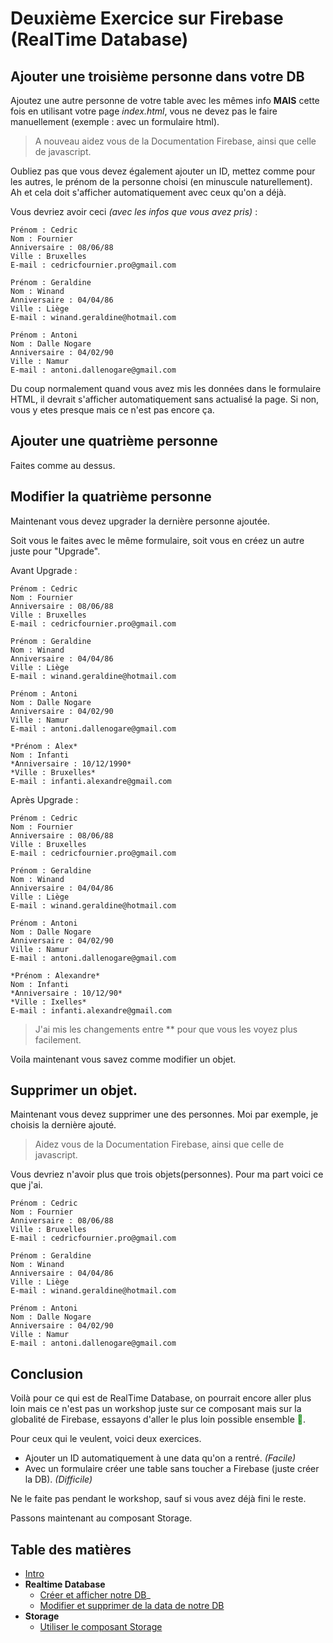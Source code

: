 # Deuxième Exercice sur Firebase (RealTime Database)

## Ajouter une troisième personne dans votre DB

Ajoutez une autre personne de votre table avec les mêmes info **MAIS** cette fois en utilisant votre page *index.html*, vous ne devez pas le faire manuellement (exemple : avec un formulaire html).


> A nouveau aidez vous de la Documentation Firebase, ainsi que celle de javascript.

Oubliez pas que vous devez également ajouter un ID, mettez comme pour les autres, le prénom de la personne choisi (en minuscule naturellement). Ah et cela doit s'afficher automatiquement avec ceux qu'on a déjà.

Vous devriez avoir ceci *(avec les infos que vous avez pris)* :

    Prénom : Cedric
    Nom : Fournier
    Anniversaire : 08/06/88
    Ville : Bruxelles
    E-mail : cedricfournier.pro@gmail.com

    Prénom : Geraldine
    Nom : Winand
    Anniversaire : 04/04/86
    Ville : Liège
    E-mail : winand.geraldine@hotmail.com

    Prénom : Antoni
    Nom : Dalle Nogare
    Anniversaire : 04/02/90
    Ville : Namur
    E-mail : antoni.dallenogare@gmail.com

Du coup normalement quand vous avez mis les données dans le formulaire HTML, il devrait s'afficher automatiquement sans actualisé la page. Si non, vous y etes presque mais ce n'est pas encore ça.

## Ajouter une quatrième personne

Faites comme au dessus.

## Modifier la quatrième personne

Maintenant vous devez upgrader la dernière personne ajoutée.

Soit vous le faites avec le même formulaire, soit vous en créez un autre juste pour "Upgrade".

Avant Upgrade :

    Prénom : Cedric
    Nom : Fournier
    Anniversaire : 08/06/88
    Ville : Bruxelles
    E-mail : cedricfournier.pro@gmail.com

    Prénom : Geraldine
    Nom : Winand
    Anniversaire : 04/04/86
    Ville : Liège
    E-mail : winand.geraldine@hotmail.com

    Prénom : Antoni
    Nom : Dalle Nogare
    Anniversaire : 04/02/90
    Ville : Namur
    E-mail : antoni.dallenogare@gmail.com

    *Prénom : Alex*
    Nom : Infanti
    *Anniversaire : 10/12/1990*
    *Ville : Bruxelles*
    E-mail : infanti.alexandre@gmail.com


Après  Upgrade :

    Prénom : Cedric
    Nom : Fournier
    Anniversaire : 08/06/88
    Ville : Bruxelles
    E-mail : cedricfournier.pro@gmail.com

    Prénom : Geraldine
    Nom : Winand
    Anniversaire : 04/04/86
    Ville : Liège
    E-mail : winand.geraldine@hotmail.com

    Prénom : Antoni
    Nom : Dalle Nogare
    Anniversaire : 04/02/90
    Ville : Namur
    E-mail : antoni.dallenogare@gmail.com

    *Prénom : Alexandre*
    Nom : Infanti
    *Anniversaire : 10/12/90*
    *Ville : Ixelles*
    E-mail : infanti.alexandre@gmail.com

> J'ai mis les changements entre ** pour que vous les voyez plus facilement.


Voila maintenant vous savez comme modifier un objet.

## Supprimer un objet.

Maintenant vous devez supprimer une des personnes. Moi par exemple, je choisis la dernière ajouté.

> Aidez vous de la Documentation Firebase, ainsi que celle de javascript.

Vous devriez n'avoir plus que trois objets(personnes). Pour ma part voici ce que j'ai.

    Prénom : Cedric
    Nom : Fournier
    Anniversaire : 08/06/88
    Ville : Bruxelles
    E-mail : cedricfournier.pro@gmail.com

    Prénom : Geraldine
    Nom : Winand
    Anniversaire : 04/04/86
    Ville : Liège
    E-mail : winand.geraldine@hotmail.com

    Prénom : Antoni
    Nom : Dalle Nogare
    Anniversaire : 04/02/90
    Ville : Namur
    E-mail : antoni.dallenogare@gmail.com

## Conclusion

Voilà pour ce qui est de RealTime Database, on pourrait encore aller plus loin mais ce n'est pas un workshop juste sur ce composant mais sur la globalité de Firebase, essayons d'aller le plus loin possible ensemble <span style="color:green">:muscle:</span>.

Pour ceux qui le veulent, voici deux exercices. 
- Ajouter un ID automatiquement à une data qu'on a rentré. *(Facile)*
- Avec un formulaire créer une table sans toucher a Firebase (juste créer la DB). *(Difficile)*

Ne le faite pas pendant le workshop, sauf si vous avez déjà fini le reste.

Passons maintenant au composant Storage.


## Table des matières

  - [Intro](../intro.md) 
  - **Realtime Database**
    - [Créer et afficher notre DB](./1_Realtime_Database/exercice01.md)_
    - [Modifier et supprimer de la data de notre DB](./1_Realtime_Database/exercice02.md)
  - **Storage**
    - [Utiliser le composant Storage](../2_Storage/exercice01.md)
